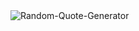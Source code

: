 
</br></br>
![Random-Quote-Generator](https://github.com/user-attachments/assets/4f29b2af-2bc6-41e9-9ce2-ea38a98bf421)
